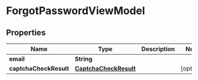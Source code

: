 
# ForgotPasswordViewModel

## Properties
Name | Type | Description | Notes
------------ | ------------- | ------------- | -------------
**email** | **String** |  | 
**captchaCheckResult** | [**CaptchaCheckResult**](CaptchaCheckResult.md) |  |  [optional]



